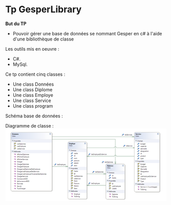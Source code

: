 # Tp GesperLibrary #

**But du TP**
* Pouvoir gérer une base de données se nommant Gesper en c# à l'aide d'une bibliothèque de classe

Les outils mis en oeuvre :
  * C#.
  * MySql.
  
  Ce tp contient cinq classes :
  * Une class Données
  * Une class Diplome
  * Une class Employe
  * Une class Service
  * Une class program
  
  Schéma base de données : 
  
        
  
  Diagramme de classe :
       ![alt text]( https://github.com/mlima95/GesperLibrary/blob/master/Diagramme%20de%20classe.PNG)
      
